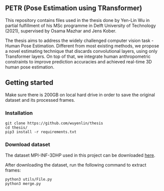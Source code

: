 ## PETR (Pose Estimation using TRansformer)

This repository contains files used in the thesis done by Yen-Lin Wu in partial fulfillment of his MSc programme in Delft University of Technology (2021), supervised by Osama Mazhar and Jens Kober. 

The thesis aims to address the widely challenged computer vision task - Human Pose Estimation. 
Different from most existing methods, we propose a novel estimating technique that discards convolutional layers, using only Transformer layers.
On top of that, we integrate human anthropometric constraints to improve prediction accuracies and achieved real-time 3D human pose estimation.


## Getting started

Make sure there is 200GB on local hard drive in order to save the original dataset and its processed frames.

### Installation

```
git clone https://github.com/wuyenlin/thesis
cd thesis/
pip3 install -r requirements.txt
```

### Download dataset

The dataset MPI-INF-3DHP used in this project can be downloaded [here](http://gvv.mpi-inf.mpg.de/3dhp-dataset/).

After downloading the dataset, run the following command to extract frames:
```
python3 utils/File.py
python3 merge.py
```

